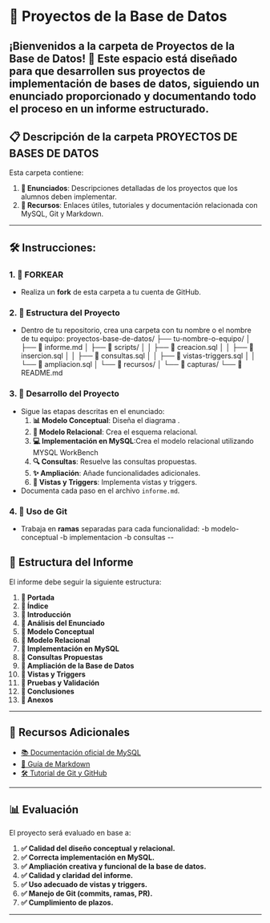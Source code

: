 # 📂 Proyectos de la Base de Datos
¡Bienvenidos a la carpeta de **Proyectos de la Base de Datos**! 🎉 Este espacio está diseñado para que desarrollen sus proyectos de implementación de bases de datos, siguiendo un enunciado proporcionado y documentando todo el proceso en un informe estructurado. 
---
## 📋 Descripción de la carpeta PROYECTOS DE BASES DE DATOS

Esta carpeta contiene:
1. **📄 Enunciados**: Descripciones detalladas de los proyectos que los alumnos deben implementar.
2. **🔗 Recursos**: Enlaces útiles, tutoriales y documentación relacionada con MySQL, Git y Markdown.
---
## 🛠️ Instrucciones:
### 1. **🔧 FORKEAR**
   - Realiza un **fork** de esta carpeta a tu cuenta de GitHub.
  
### 2. **📂 Estructura del Proyecto**
   - Dentro de tu repositorio, crea una carpeta con tu nombre o el nombre de tu equipo:
     proyectos-base-de-datos/
     ├── tu-nombre-o-equipo/
     │   ├── 📄 informe.md
     │   ├── 📂 scripts/
     │   │   ├── 📄 creacion.sql
     │   │   ├── 📄 insercion.sql
     │   │   ├── 📄 consultas.sql
     │   │   ├── 📄 vistas-triggers.sql
     │   │   └── 📄 ampliacion.sql
     │   └── 📂 recursos/
     │       └── 📂 capturas/
     └── 📄 README.md
     
### 3. **🚀 Desarrollo del Proyecto**
   - Sigue las etapas descritas en el enunciado:
     1. **📊 Modelo Conceptual**: Diseña el diagrama .
     2. **🔗 Modelo Relacional**: Crea el esquema relacional.
     3. **💻 Implementación en MySQL**:Crea el modelo relacional utilizando MYSQL WorkBench
     4. **🔍 Consultas**: Resuelve las consultas propuestas.
     5. **✨ Ampliación**: Añade funcionalidades adicionales.
     6. **👀 Vistas y Triggers**: Implementa vistas y triggers.
   - Documenta cada paso en el archivo `informe.md`.

### 4. **🔄 Uso de Git**
   - Trabaja en **ramas** separadas para cada funcionalidad:
     -b modelo-conceptual
     -b implementacion
     -b consultas
--
## 📝 Estructura del Informe
El informe debe seguir la siguiente estructura:
1. **📑 Portada**
2. **📑 Índice**
3. **📑 Introducción**
4. **📑 Análisis del Enunciado**
5. **📑 Modelo Conceptual**
6. **📑 Modelo Relacional**
7. **📑 Implementación en MySQL**
8. **📑 Consultas Propuestas**
9. **📑 Ampliación de la Base de Datos**
10. **📑 Vistas y Triggers**
11. **📑 Pruebas y Validación**
12. **📑 Conclusiones**
13. **📑 Anexos**
---
## 🔗 Recursos Adicionales

- [📚 Documentación oficial de MySQL](https://dev.mysql.com/doc/)
- [📝 Guía de Markdown](https://www.markdownguide.org/)
- [🛠️ Tutorial de Git y GitHub](https://guides.github.com/)
---
## 📊 Evaluación

El proyecto será evaluado en base a:
1. **✅ Calidad del diseño conceptual y relacional.**
2. **✅ Correcta implementación en MySQL.**
3. **✅ Ampliación creativa y funcional de la base de datos.**
4. **✅ Calidad y claridad del informe.**
5. **✅ Uso adecuado de vistas y triggers.**
6. **✅ Manejo de Git (commits, ramas, PR).**
7. **✅ Cumplimiento de plazos.**
---
